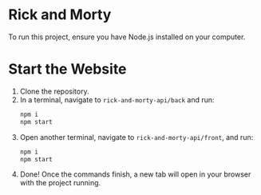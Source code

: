 # Rick and Morty
To run this project, ensure you have Node.js installed on your computer.

# **Start the Website**

1. Clone the repository.
2. In a terminal, navigate to `rick-and-morty-api/back` and run:
    ```sh
    npm i
    npm start
    ```
3. Open another terminal, navigate to `rick-and-morty-api/front`, and run:
    ```sh
    npm i
    npm start
    ```
4. Done! Once the commands finish, a new tab will open in your browser with the project running.